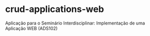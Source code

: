 # crud-applications-web
Aplicação para o Seminário Interdisciplinar: Implementação de uma Aplicação WEB (ADS102)
